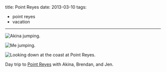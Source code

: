 title: Point Reyes
date: 2013-03-10
tags:
- point reyes
- vacation
---

![Akina jumping.](https://dl.dropbox.com/u/4291520/journal-images/akina-jumping.jpg)

![Me jumping.](https://dl.dropbox.com/u/4291520/journal-images/justin-jumping.jpg)

![Looking down at the coast at Point Reyes.](https://dl.dropbox.com/u/4291520/journal-images/point-reyes.jpg)

Day trip to [Point Reyes](http://en.wikipedia.org/wiki/Point_reyes) with Akina, Brendan, and Jen.
